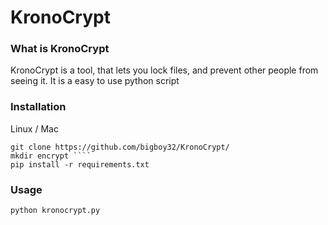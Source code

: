 # KronoCrypt


### What is KronoCrypt
KronoCrypt is a tool, that lets you lock files, and prevent other people from seeing it. It is a easy to use python script

### Installation

Linux / Mac
```
git clone https://github.com/bigboy32/KronoCrypt/
mkdir encrypt ````
pip install -r requirements.txt 

```

### Usage

``` python kronocrypt.py ```
